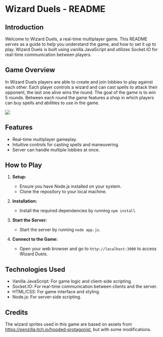 # Wizard Duels - README

## Introduction
Welcome to Wizard Duels, a real-time multiplayer game. This README serves as a guide to help you understand the game, and how to set it up to play. Wizard Duels is built using vanilla JavaScript and utilizes Socket.IO for real-time communication between players.

## Game Overview
In Wizard Duels players are able to create and join lobbies to play against each other. Each player controls a wizard and can cast spells to attack their opponent, the last one alive wins the round. The goal of the game is to win 5 rounds. Between each round the game features a shop in which players can buy spells and abilities to use in the game. 

![](https://github.com/Thomast2001/Wizard-Duels/blob/main/gifs/menu.gif)

## Features
- Real-time multiplayer gameplay.
- Intuitive controls for casting spells and maneuvering.
- Server can handle multiple lobbies at once.

## How to Play
1. **Setup:**
    - Ensure you have Node.js installed on your system.
    - Clone the repository to your local machine.

2. **Installation:**
    - Install the required dependencies by running `npm install`.

3. **Start the Server:**
    - Start the server by running `node app.js`.

4. **Connect to the Game:**
    - Open your web browser and go to `http://localhost:3000` to access Wizard Duels.

## Technologies Used
- Vanilla JavaScript: For game logic and client-side scripting.
- Socket.IO: For real-time communication between clients and the server.
- HTML/CSS: For game interface and styling.
- Node.js: For server-side scripting.

## Credits
The wizard sprites used in this game are based on assets from https://penzilla.itch.io/hooded-protagonist, but with some modifications.